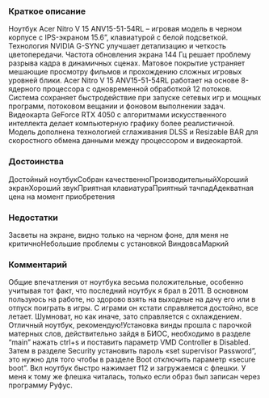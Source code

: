 ### **Краткое описание**
Ноутбук Acer Nitro V 15 ANV15-51-54RL – игровая модель в черном корпусе с IPS-экраном 15.6”, клавиатурой с белой подсветкой. Технология NVIDIA G-SYNC улучшает детализацию и четкость цветопередачи. Частота обновления экрана 144 Гц решает проблему разрыва кадра в динамичных сценах. Матовое покрытие устраняет мешающие просмотру фильмов и прохождению сложных игровых уровней блики.  Acer Nitro V 15 ANV15-51-54RL работает на основе 8-ядерного процессора с одновременной обработкой 12 потоков. Система сохраняет быстродействие при запуске сетевых игр и мощных программ, потоковом вещании и фоновом выполнении задач. Видеокарта GeForce RTX 4050 с алгоритмами искусственного интеллекта делает компьютерную графику более реалистичной. Модель дополнена технологией сглаживания DLSS и Resizable BAR для скоростного обмена данными между процессором и видеокартой.

### **Достоинства**
Достойный ноутбукСобран качественноПроизводительныйХороший экранХороший звукПриятная клавиатураПриятный тачпадАдекватная цена на момент приобретения

### **Недостатки**
Засветы на экране, видно только на черном фоне, для меня не критичноНебольшие проблемы с установкой ВиндовсаМаркий

### **Комментарий**
Общие впечатления от ноутбука весьма положительные, особенно учитывая тот факт, что последний ноутбук я брал в 2011. В основном пользуюсь на работе, но здорово взять на выходные на дачу его или в отпуск поиграть в игры. С играми он кстати справляется достойно, все летает. Шумноват, но как иначе, зато справляется с охлаждением. Отличный ноутбук, рекомендую!Установка винды прошла с парочкой матерных слов, действительно зайдя в БИОС, необходимо в разделе “main” нажать ctrl+s и поставить параметр VMD Controller в Disabled. Затем в разделе Security установить пароль «set supervisor Password”, это нужно для того чтобы в разделе Boot отключить параметр «secure boot”. Вкл ноутбук быстро нажимает f12 и загружаемся с флешки. У меня к тому же флешка читалась, только если образ был записан через программу Руфус.
